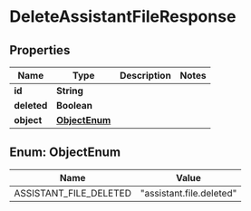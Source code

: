 # DeleteAssistantFileResponse

## Properties
Name | Type | Description | Notes
------------ | ------------- | ------------- | -------------
**id** | **String** |  | 
**deleted** | **Boolean** |  | 
**object** | [**ObjectEnum**](#ObjectEnum) |  | 

<a name="ObjectEnum"></a>
## Enum: ObjectEnum
Name | Value
---- | -----
ASSISTANT_FILE_DELETED | &quot;assistant.file.deleted&quot;
